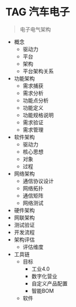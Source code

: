 
# TAG 汽车电子

> 电子电气架构

* 概念
	* 驱动力
	* 平台
	* 架构
	* 平台架构关系
* 功能架构
	* 需求捕获
	* 需求分析
	* 功能点分析
	* 功能定义
	* 功能规格说明
	* 需求验证
	* 需求管理
* 软件架构
	* 驱动力
	* 核心思想
	* 对象
	* 过程
* 网络架构
	* 通信协议设计
	* 网络拓扑
	* 通信矩阵
	* 网络测试
* 硬件架构
* 网联架构
* 测试验证
* 开发流程
* 架构评估
	* 评估维度
* 工具链
	* 目标
		* 工业4.0
		* 数字化营业
		* 自定义产品配置
		* 智能BOM
	* 软件